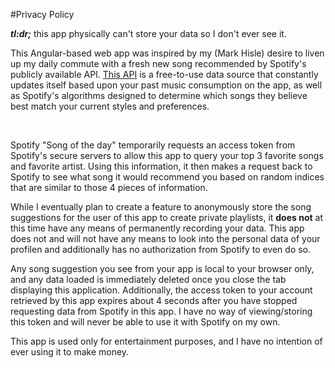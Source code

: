 #Privacy Policy

**_tl:dr;_** this app physically can't store your data so I don't ever see it.

This Angular-based web app was inspired by my (Mark Hisle) desire to liven up my daily commute with a fresh new song recommended by Spotify's publicly available API. [This API](https://developer.spotify.com/documentation/web-api/) is a free-to-use data source that constantly updates itself based upon your past music consumption on the app, as well as Spotify's algorithms designed to determine which songs they believe best match your current styles and preferences.

<br />

Spotify "Song of the day" temporarily requests an access token from Spotify's secure servers to allow this app to query your top 3 favorite songs and favorite artist. Using this information, it then makes a request back to Spotify to see what song it would recommend you based on random indices that are similar to those 4 pieces of information.

While I eventually plan to create a feature to anonymously store the song suggestions for the user of this app to create private playlists, it **does not** at this time have any means of permanently recording your data. This app does not and will not have any means to look into the personal data of your profilen and additionally has no authorization from Spotify to even do so.

Any song suggestion you see from your app is local to your browser only, and any data loaded is immediately deleted once you close the tab displaying this application. Additionally, the access token to your account retrieved by this app expires about 4 seconds after you have stopped requesting data from Spotify in this app. I have no way of viewing/storing this token and will never be able to use it with Spotify on my own.

This app is used only for entertainment purposes, and I have no intention of ever using it to make money.
